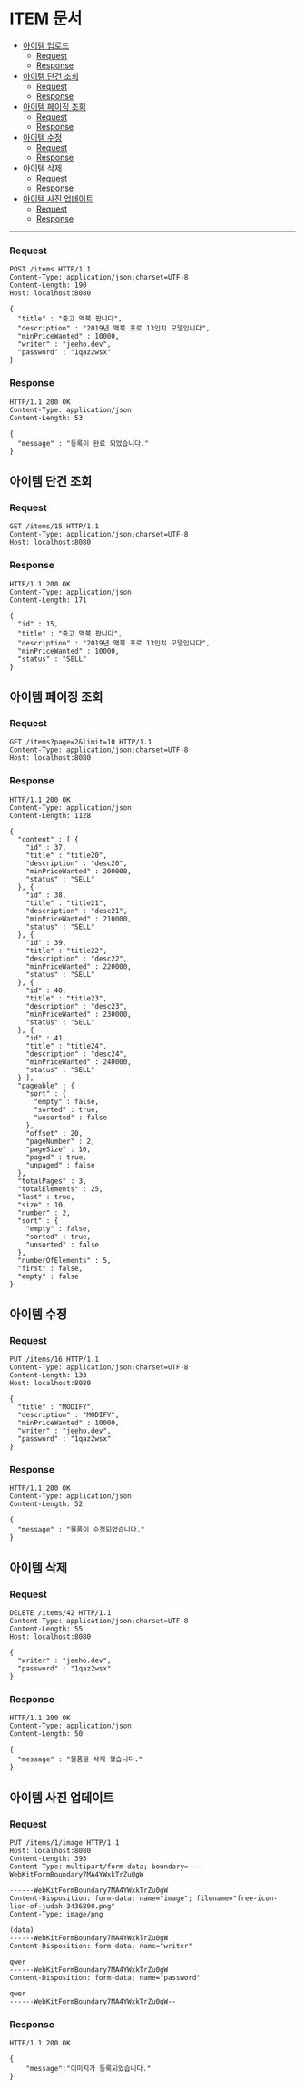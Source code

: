 ITEM 문서
=======

* [아이템 업로드](#-------)
    + [Request](#request)
    + [Response](#response)
* [아이템 단건 조회](#---------)
    + [Request](#request-1)
    + [Response](#response-1)
* [아이템 페이징 조회](#----------)
    + [Request](#request-2)
    + [Response](#response-2)
* [아이템 수정](#------)
    + [Request](#request-3)
    + [Response](#response-3)
* [아이템 삭제](#------)
    + [Request](#request-4)
    + [Response](#response-4)
* [아이템 사진 업데이트](#-----------)
  + [Request](#request-5)
  + [Response](#response-5)

-------

### Request

    POST /items HTTP/1.1
    Content-Type: application/json;charset=UTF-8
    Content-Length: 190
    Host: localhost:8080
    
    {
      "title" : "중고 맥북 팝니다",
      "description" : "2019년 맥북 프로 13인치 모델입니다",
      "minPriceWanted" : 10000,
      "writer" : "jeeho.dev",
      "password" : "1qaz2wsx"
    }

### Response

    HTTP/1.1 200 OK
    Content-Type: application/json
    Content-Length: 53
    
    {
      "message" : "등록이 완료 되었습니다."
    }


아이템 단건 조회
---------

### Request

    GET /items/15 HTTP/1.1
    Content-Type: application/json;charset=UTF-8
    Host: localhost:8080

### Response

    HTTP/1.1 200 OK
    Content-Type: application/json
    Content-Length: 171
    
    {
      "id" : 15,
      "title" : "중고 맥북 팝니다",
      "description" : "2019년 맥북 프로 13인치 모델입니다",
      "minPriceWanted" : 10000,
      "status" : "SELL"
    }


아이템 페이징 조회
----------

### Request

    GET /items?page=2&limit=10 HTTP/1.1
    Content-Type: application/json;charset=UTF-8
    Host: localhost:8080

### Response

    HTTP/1.1 200 OK
    Content-Type: application/json
    Content-Length: 1128
    
    {
      "content" : [ {
        "id" : 37,
        "title" : "title20",
        "description" : "desc20",
        "minPriceWanted" : 200000,
        "status" : "SELL"
      }, {
        "id" : 38,
        "title" : "title21",
        "description" : "desc21",
        "minPriceWanted" : 210000,
        "status" : "SELL"
      }, {
        "id" : 39,
        "title" : "title22",
        "description" : "desc22",
        "minPriceWanted" : 220000,
        "status" : "SELL"
      }, {
        "id" : 40,
        "title" : "title23",
        "description" : "desc23",
        "minPriceWanted" : 230000,
        "status" : "SELL"
      }, {
        "id" : 41,
        "title" : "title24",
        "description" : "desc24",
        "minPriceWanted" : 240000,
        "status" : "SELL"
      } ],
      "pageable" : {
        "sort" : {
          "empty" : false,
          "sorted" : true,
          "unsorted" : false
        },
        "offset" : 20,
        "pageNumber" : 2,
        "pageSize" : 10,
        "paged" : true,
        "unpaged" : false
      },
      "totalPages" : 3,
      "totalElements" : 25,
      "last" : true,
      "size" : 10,
      "number" : 2,
      "sort" : {
        "empty" : false,
        "sorted" : true,
        "unsorted" : false
      },
      "numberOfElements" : 5,
      "first" : false,
      "empty" : false
    }


아이템 수정
------

### Request

    PUT /items/16 HTTP/1.1
    Content-Type: application/json;charset=UTF-8
    Content-Length: 133
    Host: localhost:8080
    
    {
      "title" : "MODIFY",
      "description" : "MODIFY",
      "minPriceWanted" : 10000,
      "writer" : "jeeho.dev",
      "password" : "1qaz2wsx"
    }

### Response

    HTTP/1.1 200 OK
    Content-Type: application/json
    Content-Length: 52
    
    {
      "message" : "물품이 수정되었습니다."
    }


아이템 삭제
------

### Request

    DELETE /items/42 HTTP/1.1
    Content-Type: application/json;charset=UTF-8
    Content-Length: 55
    Host: localhost:8080
    
    {
      "writer" : "jeeho.dev",
      "password" : "1qaz2wsx"
    }

### Response

    HTTP/1.1 200 OK
    Content-Type: application/json
    Content-Length: 50
    
    {
      "message" : "물품을 삭제 했습니다."
    }


아이템 사진 업데이트
-----------
### Request

```http request
PUT /items/1/image HTTP/1.1
Host: localhost:8080
Content-Length: 393
Content-Type: multipart/form-data; boundary=----WebKitFormBoundary7MA4YWxkTrZu0gW

------WebKitFormBoundary7MA4YWxkTrZu0gW
Content-Disposition: form-data; name="image"; filename="free-icon-lion-of-judah-3436890.png"
Content-Type: image/png

(data)
------WebKitFormBoundary7MA4YWxkTrZu0gW
Content-Disposition: form-data; name="writer"

qwer
------WebKitFormBoundary7MA4YWxkTrZu0gW
Content-Disposition: form-data; name="password"

qwer
------WebKitFormBoundary7MA4YWxkTrZu0gW--

```

### Response

```http request
HTTP/1.1 200 OK

{
    "message":"이미지가 등록되었습니다."
}
```

